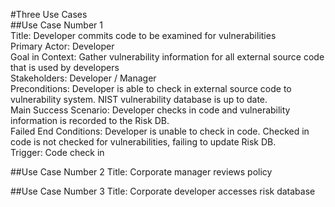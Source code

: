 #Three Use Cases <br>
##Use Case Number 1 <br>
Title: Developer commits code to be examined for vulnerabilities <br>
Primary Actor: Developer <br>
Goal in Context: Gather vulnerability information for all external source code that is used by developers <br>
Stakeholders: Developer / Manager <br>
Preconditions: Developer is able to check in external source code to vulnerability system. NIST vulnerability database is up to date. <br> 
Main Success Scenario: Developer checks in code and vulnerability information is recorded to the Risk DB. <br> 
Failed End Conditions: Developer is unable to check in code. Checked in code is not checked for vulnerabilities, failing to update Risk DB. <br>
Trigger: Code check in <br>

##Use Case Number 2
Title: Corporate manager reviews policy<br>

##Use Case Number 3
Title: Corporate developer accesses risk database<br>
